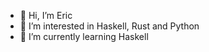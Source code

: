 - 👋 Hi, I’m Eric 
- 👀 I’m interested in Haskell, Rust and Python
- 🌱 I’m currently learning Haskell

<!---
ericwirthdurst/ericwirthdurst is a ✨ special ✨ repository because its `README.md` (this file) appears on your GitHub profile.
You can click the Preview link to take a look at your changes.
--->
